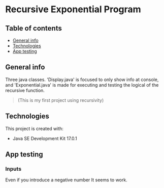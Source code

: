 # Recursive Exponential Program

## Table of contents
* [General info](#general-info)
* [Technologies](#technologies)
* [App testing](#app-testing)

## General info 
Three java classes. 'Display.java' is focused to only show info at console, and 'Exponential.java' is made for executing and testing the logical of the recursive function.

>(This is my first project using recursivity)

## Technologies
This project is created with:
* Java SE Development Kit 17.0.1 

## App testing
### Inputs
Even if you introduce a negative number It seems to work.
